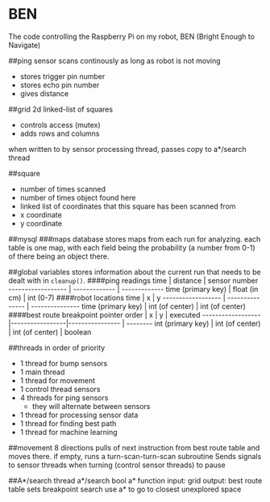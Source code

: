 BEN
===

The code controlling the Raspberry Pi on my robot, BEN (Bright Enough to Navigate)

##ping sensor
scans continously as long as robot is not moving
* stores trigger pin number
* stores echo pin number
* gives distance

##grid
2d linked-list of squares

* controls access (mutex)
* adds rows and columns

when written to by sensor processing thread, passes copy to a*/search thread


##square
* number of times scanned
* number of times object found here
* linked list of coordinates that this square has been scanned from
* x coordinate
* y coordinate

##mysql
###maps database
stores maps from each run for analyzing. each table is one map, with each field being the probability (a number from 0-1) of there being an object there.

##global variables
stores information about the current run that needs to be dealt with in `cleanup()`.
####ping readings
time               | distance      | sensor number
------------------ | ------------- | -------------
time (primary key) | float (in cm) | int (0-7)
####robot locations
time               | x               | y
------------------ | --------------- | ---------------
time (primary key) | int (of center) | int (of center)
####best route
breakpoint pointer
order             | x               | y               | executed
------------------|-----------------|---------------- | --------
int (primary key) | int (of center) | int (of center) | boolean

##threads
in order of priority

* 1 thread for bump sensors
* 1 main thread
* 1 thread for movement
* 1 control thread sensors
* 4 threads for ping sensors
	* they will alternate between sensors
* 1 thread for processing sensor data
* 1 thread for finding best path
* 1 thread for machine learning

##movement
8 directions
pulls of next instruction from best route table and moves there.
if empty, runs a turn-scan-turn-scan subroutine
Sends signals to sensor threads when turning (control sensor threads) to pause

##A*/search thread
a*/search bool
a* function
	input: grid
	output: best route table
	sets breakpoint
search
	use a* to go to closest unexplored space